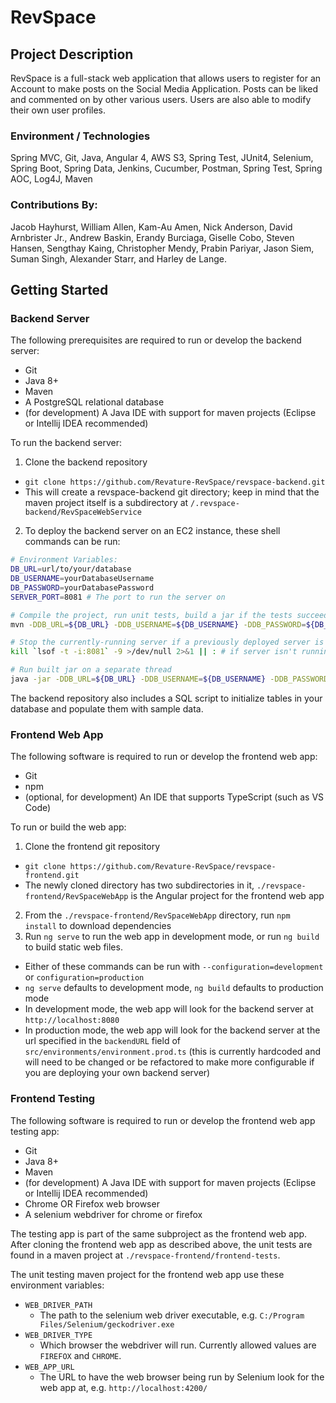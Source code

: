 # RevSpace 
## Project Description
RevSpace is a full-stack web application that allows users to register for an Account to make posts on the Social Media Application. Posts can be liked and commented on by other various users. Users are also able to modify their own user profiles.

### Environment / Technologies
Spring MVC, Git, Java, Angular 4, AWS S3, Spring Test, JUnit4, Selenium, Spring Boot, Spring Data, Jenkins, Cucumber, Postman, Spring Test, Spring AOC, Log4J, Maven

### Contributions By:
Jacob Hayhurst, William Allen, Kam-Au Amen, Nick Anderson, David Arnbrister Jr., Andrew Baskin, Erandy Burciaga, Giselle Cobo, Steven Hansen, Sengthay Kaing, Christopher Mendy, Prabin Pariyar, Jason Siem, Suman Singh, Alexander Starr, and Harley de Lange.

## Getting Started

### Backend Server

The following prerequisites are required to run or develop the backend server:

* Git
* Java 8+
* Maven
* A PostgreSQL relational database
* (for development) A Java IDE with support for maven projects (Eclipse or Intellij IDEA recommended)

To run the backend server:
1. Clone the backend repository
  * `git clone https://github.com/Revature-RevSpace/revspace-backend.git`
  * This will create a revspace-backend git directory; keep in mind that the maven project itself is a subdirectory at `/.revspace-backend/RevSpaceWebService`
2. To deploy the backend server on an EC2 instance, these shell commands can be run:
```sh
# Environment Variables:
DB_URL=url/to/your/database
DB_USERNAME=yourDatabaseUsername
DB_PASSWORD=yourDatabasePassword
SERVER_PORT=8081 # The port to run the server on

# Compile the project, run unit tests, build a jar if the tests succeed
mvn -DDB_URL=${DB_URL} -DDB_USERNAME=${DB_USERNAME} -DDB_PASSWORD=${DB_PASSWORD} clean package -f RevSpaceWebService/pom.xml

# Stop the currently-running server if a previously deployed server is currently running
kill `lsof -t -i:8081` -9 >/dev/null 2>&1 || : # if server isn't running, ignore errors and continue

# Run built jar on a separate thread
java -jar -DDB_URL=${DB_URL} -DDB_USERNAME=${DB_USERNAME} -DDB_PASSWORD=${DB_PASSWORD} -DSERVER_PORT=${SERVER_PORT} ./RevSpaceWebService/target/revspace*.war &
```

The backend repository also includes a SQL script to initialize tables in your database and populate them with sample data.

### Frontend Web App

The following software is required to run or develop the frontend web app:
* Git
* npm
* (optional, for development) An IDE that supports TypeScript (such as VS Code)

To run or build the web app:

1. Clone the frontend git repository
  * `git clone https://github.com/Revature-RevSpace/revspace-frontend.git`
  * The newly cloned directory has two subdirectories in it, `./revspace-frontend/RevSpaceWebApp` is the Angular project for the frontend web app
2. From the `./revspace-frontend/RevSpaceWebApp` directory, run `npm install` to download dependencies
3. Run `ng serve` to run the web app in development mode, or run `ng build` to build static web files.
  * Either of these commands can be run with `--configuration=development` or `configuration=production`
  * `ng serve` defaults to development mode, `ng build` defaults to production mode
  * In development mode, the web app will look for the backend server at `http://localhost:8080`
  * In production mode, the web app will look for the backend server at the url specified in the `backendURL` field of `src/environments/environment.prod.ts` (this is currently hardcoded and will need to be changed or be refactored to make more configurable if you are deploying your own backend server)

### Frontend Testing

The following software is required to run or develop the frontend web app testing app:
* Git
* Java 8+
* Maven
* (for development) A Java IDE with support for maven projects (Eclipse or Intellij IDEA recommended)
* Chrome OR Firefox web browser
* A selenium webdriver for chrome or firefox

The testing app is part of the same subproject as the frontend web app. After cloning the frontend web app as described above, the unit tests are found in a maven project at `./revspace-frontend/frontend-tests`.

The unit testing maven project for the frontend web app use these environment variables:

* `WEB_DRIVER_PATH`
  * The path to the selenium web driver executable, e.g. `C:/Program Files/Selenium/geckodriver.exe`
* `WEB_DRIVER_TYPE`
  * Which browser the webdriver will run. Currently allowed values are `FIREFOX` and `CHROME`.
* `WEB_APP_URL`
  * The URL to have the web browser being run by Selenium look for the web app at, e.g. `http://localhost:4200/`
